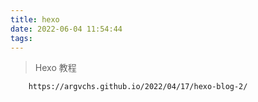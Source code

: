 ```yaml
---
title: hexo
date: 2022-06-04 11:54:44
tags:
---
```



> Hexo 教程
```
    https://argvchs.github.io/2022/04/17/hexo-blog-2/
```